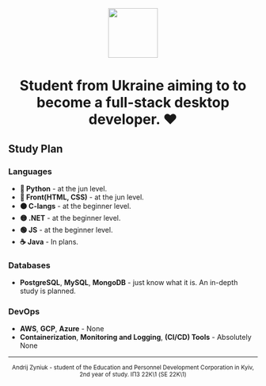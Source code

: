 <div id="header" align="center">
    <img src="https://i.ibb.co/0y8wY23/rounded-in-photoretrica.png" width="100">
    <h1>Student from Ukraine aiming to to become a full-stack desktop developer. ❤️</h1>
    
</div>
<div>
    <h2>Study Plan</h2>
    <h3>Languages</h3>
    <ul>
      <li><strong>🐍 Python</strong> - at the jun level.</li>
      <li><strong>🥏 Front(HTML, CSS)</strong> - at the jun level.</li>
      <li><strong>🟠 C-langs</strong> - at the beginner level.</li>
      <li><strong>🟡 .NET</strong> - at the beginner level.</li>
      <li><strong>🟢 JS</strong> - at the beginner level.</li>
      <li><strong>☕ Java</strong> - In plans.</li>
    </ul>
    <h3>Databases</h3>
    <ul>
      <li><strong>PostgreSQL</strong>, <strong>MySQL</strong>, <strong>MongoDB</strong> - just know what it is. An in-depth study is planned.</li>
    </ul>
    <h3>DevOps</h3>
    <ul>
      <li><strong>AWS</strong>, <strong>GCP</strong>, <strong>Azure</strong> - None</li>
      <li><strong>Containerization</strong>, <strong>Monitoring and Logging</strong>, <strong>(CI/CD) Tools</strong> - Absolutely None</li>
    </ul>
</div>
<hr>
<img src="https://komarev.com/ghpvc/?username=pgmtags&style=flat-square&color=blue" alt=""/>
<div id="footer" align="center">
  <sub>Andrij Zyniuk - student of the Education and Personnel Development Corporation in Kyiv, 2nd year of study. ІПЗ 22К\1 (SE 22K\1)</sub>
</div>
